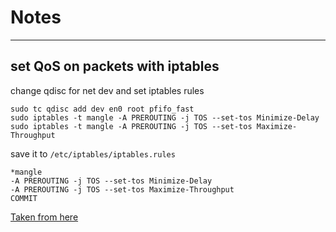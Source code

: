 # Notes
-------

## set QoS on packets with iptables

change qdisc for net dev and set iptables rules
```
sudo tc qdisc add dev en0 root pfifo_fast
sudo iptables -t mangle -A PREROUTING -j TOS --set-tos Minimize-Delay
sudo iptables -t mangle -A PREROUTING -j TOS --set-tos Maximize-Throughput
```

save it to `/etc/iptables/iptables.rules`
```
*mangle
-A PREROUTING -j TOS --set-tos Minimize-Delay
-A PREROUTING -j TOS --set-tos Maximize-Throughput
COMMIT
```

[Taken from here](https://debian-handbook.info/browse/stable/sect.quality-of-service.html)
